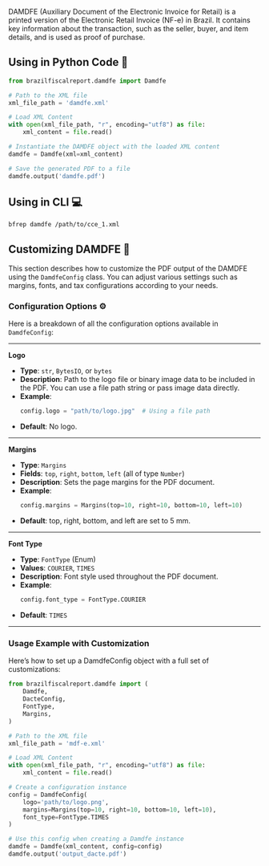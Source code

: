 DAMDFE (Auxiliary Document of the Electronic Invoice for Retail) is a printed version of the Electronic Retail Invoice (NF-e) in Brazil. It contains key information about the transaction, such as the seller, buyer, and item details, and is used as proof of purchase.

## Using in Python Code 🐍

```python
from brazilfiscalreport.damdfe import Damdfe

# Path to the XML file
xml_file_path = 'damdfe.xml'

# Load XML Content
with open(xml_file_path, "r", encoding="utf8") as file:
    xml_content = file.read()

# Instantiate the DAMDFE object with the loaded XML content
damdfe = Damdfe(xml=xml_content)

# Save the generated PDF to a file
damdfe.output('damdfe.pdf')
```

## Using in CLI 💻

```
bfrep damdfe /path/to/cce_1.xml
```
## Customizing DAMDFE 🎨

This section describes how to customize the PDF output of the DAMDFE using the `DamdfeConfig` class. You can adjust various settings such as margins, fonts, and tax configurations according to your needs.

### Configuration Options ⚙️

Here is a breakdown of all the configuration options available in `DamdfeConfig`:

---

**Logo**

- **Type**: `str`, `BytesIO`, or `bytes`
- **Description**: Path to the logo file or binary image data to be included in the PDF. You can use a file path string or pass image data directly.
- **Example**:
    ```python
    config.logo = "path/to/logo.jpg"  # Using a file path
    ```
- **Default**: No logo.

---

**Margins**

- **Type**: `Margins`
- **Fields**: `top`, `right`, `bottom`, `left` (all of type `Number`)
- **Description**: Sets the page margins for the PDF document.
- **Example**:
    ```python
    config.margins = Margins(top=10, right=10, bottom=10, left=10)
    ```
- **Default**: top, right, bottom, and left are set to 5 mm.

---

**Font Type**

- **Type**: `FontType` (Enum)
- **Values**: `COURIER`, `TIMES`
- **Description**: Font style used throughout the PDF document.
- **Example**:
    ```python
    config.font_type = FontType.COURIER
    ```
- **Default**: `TIMES`

---

### Usage Example with Customization

Here’s how to set up a DamdfeConfig object with a full set of customizations:

```python
from brazilfiscalreport.damdfe import (
    Damdfe,
    DacteConfig,
    FontType,
    Margins,
)

# Path to the XML file
xml_file_path = 'mdf-e.xml'

# Load XML Content
with open(xml_file_path, "r", encoding="utf8") as file:
    xml_content = file.read()

# Create a configuration instance
config = DamdfeConfig(
    logo='path/to/logo.png',
    margins=Margins(top=10, right=10, bottom=10, left=10),
    font_type=FontType.TIMES
)

# Use this config when creating a Damdfe instance
damdfe = Damdfe(xml_content, config=config)
damdfe.output('output_dacte.pdf')
```
